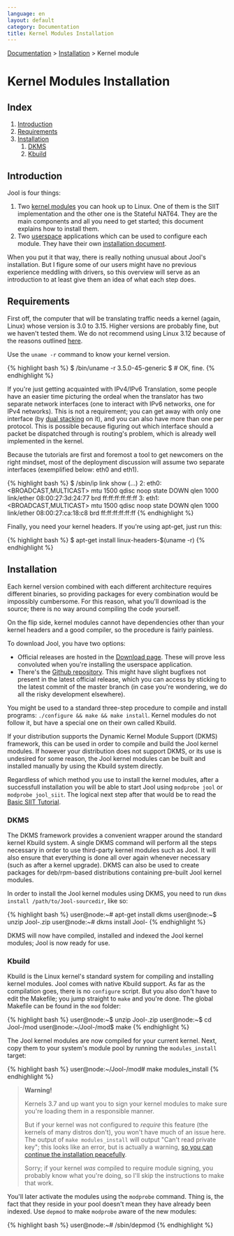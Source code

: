 ```yaml
---
language: en
layout: default
category: Documentation
title: Kernel Modules Installation
---
```


[Documentation](documentation.html) > [Installation](documentation.html#installation) > Kernel module

# Kernel Modules Installation

## Index

1. [Introduction](#introduction)
2. [Requirements](#requirements)
3. [Installation](#installation)
   1. [DKMS](#dkms)
   2. [Kbuild](#kbuild)

## Introduction

Jool is four things:

1. Two <a href="https://en.wikipedia.org/wiki/Loadable_kernel_module" target="_blank">kernel modules</a> you can hook up to Linux. One of them is the SIIT implementation and the other one is the Stateful NAT64. They are the main components and all you need to get started; this document explains how to install them.
2. Two <a href="https://en.wikipedia.org/wiki/User_space" target="_blank">userspace</a> applications which can be used to configure each module. They have their own [installation document](usr-install.html).

When you put it that way, there is really nothing unusual about Jool's installation. But I figure some of our users might have no previous experience meddling with drivers, so this overview will serve as an introduction to at least give them an idea of what each step does.

## Requirements

First off, the computer that will be translating traffic needs a kernel (again, Linux) whose version is 3.0 to 3.15. Higher versions are probably fine, but we haven't tested them. We do not recommend using Linux 3.12 because of the reasons outlined <a href="https://github.com/NICMx/NAT64/issues/90" target="_blank">here</a>.

Use the `uname -r` command to know your kernel version.

{% highlight bash %}
$ /bin/uname -r
3.5.0-45-generic
$ # OK, fine.
{% endhighlight %}

If you're just getting acquainted with IPv4/IPv6 Translation, some people have an easier time picturing the ordeal when the translator has two separate network interfaces (one to interact with IPv6 networks, one for IPv4 networks). This is not a requirement; you can get away with only one interface (by [dual stacking](mod-run-alternate.html) on it), and you can also have more than one per protocol. This is possible because figuring out which interface should a packet be dispatched through is routing's problem, which is already well implemented in the kernel.

Because the tutorials are first and foremost a tool to get newcomers on the right mindset, most of the deployment discussion will assume two separate interfaces (exemplified below: eth0 and eth1).

{% highlight bash %}
$ /sbin/ip link show
(...)
2: eth0: <BROADCAST,MULTICAST> mtu 1500 qdisc noop state DOWN qlen 1000
    link/ether 08:00:27:3d:24:77 brd ff:ff:ff:ff:ff:ff
3: eth1: <BROADCAST,MULTICAST> mtu 1500 qdisc noop state DOWN qlen 1000
    link/ether 08:00:27:ca:18:c8 brd ff:ff:ff:ff:ff:ff
{% endhighlight %}

Finally, you need your kernel headers. If you're using apt-get, just run this:

{% highlight bash %}
$ apt-get install linux-headers-$(uname -r)
{% endhighlight %}

## Installation

Each kernel version combined with each different architecture requires different binaries, so providing packages for every combination would be impossibly cumbersome. For this reason, what you'll download is the source; there is no way around compiling the code yourself.

On the flip side, kernel modules cannot have dependencies other than your kernel headers and a good compiler, so the procedure is fairly painless.

To download Jool, you have two options:

* Official releases are hosted in the [Download page](download.html). These will prove less convoluted when you're installing the userspace application.
* There's the <a href="https://github.com/NICMx/NAT64" target="_blank">Github repository</a>. This might have slight bugfixes not present in the latest official release, which you can access by sticking to the latest commit of the master branch (in case you're wondering, we do all the risky development elsewhere).

You might be used to a standard three-step procedure to compile and install programs: `./configure && make && make install`. Kernel modules do not follow it, but have a special one on their own called Kbuild.

If your distribution supports the Dynamic Kernel Module Support (DKMS) framework, this can be used in order to compile and build the Jool kernel modules. If however your distribution does not support DKMS, or its use is undesired for some reason, the Jool kernel modules can be built and installed manually by using the Kbuild system directly.

Regardless of which method you use to install the kernel modules, after a successfull installation you will be able to start Jool using `modprobe jool` or `modprobe jool_siit`. The logical next step after that would be to read the [Basic SIIT Tutorial](mod-run-vanilla.html).

### DKMS

The DKMS framework provides a convenient wrapper around the standard kernel Kbuild system. A single DKMS command will perform all the steps necessary in order to use third-party kernel modules such as Jool. It will also ensure that everything is done all over again whenever necessary (such as after a kernel upgrade). DKMS can also be used to create packages for deb/rpm-based distributions containing pre-built Jool kernel modules.

In order to install the Jool kernel modules using DKMS, you need to run `dkms install /path/to/Jool-sourcedir`, like so:

{% highlight bash %}
user@node:~# apt-get install dkms
user@node:~$ unzip Jool-<version>.zip
user@node:~# dkms install Jool-<version>
{% endhighlight %}

DKMS will now have compiled, installed and indexed the Jool kernel modules; Jool is now ready for use.

### Kbuild

Kbuild is the Linux kernel's standard system for compiling and installing kernel modules. Jool comes with native Kbuild support. As far as the compilation goes, there is no `configure` script. But you also don't have to edit the Makefile; you jump straight to `make` and you're done. The global Makefile can be found in the `mod` folder:

{% highlight bash %}
user@node:~$ unzip Jool-<version>.zip
user@node:~$ cd Jool-<version>/mod
user@node:~/Jool-<version>/mod$ make
{% endhighlight %}

The Jool kernel modules are now compiled for your current kernel. Next, copy them to your system's module pool by running the `modules_install` target:

{% highlight bash %}
user@node:~/Jool-<version>/mod# make modules_install
{% endhighlight %}

> **Warning!**
> 
> Kernels 3.7 and up want you to sign your kernel modules to make sure you're loading them in a responsible manner.
> 
> But if your kernel was not configured to _require_ this feature (the kernels of many distros don't), you won't have much of an issue here. The output of `make modules_install` will output "Can't read private key"; this looks like an error, but is actually a warning, <a href="https://github.com/NICMx/NAT64/issues/94#issuecomment-45248942" target="_blank">so you can continue the installation peacefully</a>.
> 
> Sorry; if your kernel _was_ compiled to require module signing, you probably know what you're doing, so I'll skip the instructions to make that work.

You'll later activate the modules using the `modprobe` command. Thing is, the fact that they reside in your pool doesn't mean they have already been indexed. Use `depmod` to make `modprobe` aware of the new modules:

{% highlight bash %}
user@node:~# /sbin/depmod
{% endhighlight %}
